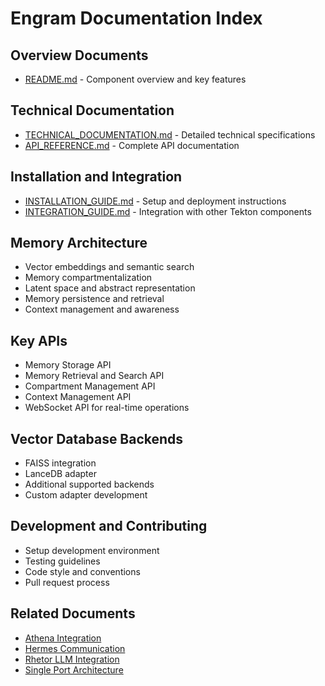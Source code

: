 # Engram Documentation Index

## Overview Documents
- [README.md](./README.md) - Component overview and key features

## Technical Documentation
- [TECHNICAL_DOCUMENTATION.md](./TECHNICAL_DOCUMENTATION.md) - Detailed technical specifications
- [API_REFERENCE.md](./API_REFERENCE.md) - Complete API documentation

## Installation and Integration
- [INSTALLATION_GUIDE.md](./INSTALLATION_GUIDE.md) - Setup and deployment instructions
- [INTEGRATION_GUIDE.md](./INTEGRATION_GUIDE.md) - Integration with other Tekton components

## Memory Architecture
- Vector embeddings and semantic search
- Memory compartmentalization
- Latent space and abstract representation
- Memory persistence and retrieval
- Context management and awareness

## Key APIs
- Memory Storage API
- Memory Retrieval and Search API
- Compartment Management API
- Context Management API
- WebSocket API for real-time operations

## Vector Database Backends
- FAISS integration
- LanceDB adapter
- Additional supported backends
- Custom adapter development

## Development and Contributing
- Setup development environment
- Testing guidelines
- Code style and conventions
- Pull request process

## Related Documents
- [Athena Integration](../Athena/INTEGRATION_GUIDE.md)
- [Hermes Communication](../Hermes/API_REFERENCE.md)
- [Rhetor LLM Integration](../Rhetor/API_REFERENCE.md)
- [Single Port Architecture](../../TektonDocumentation/Architecture/SinglePortArchitecture.md)